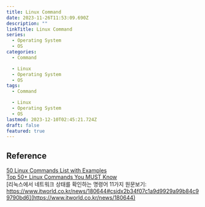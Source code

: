 ```yaml
---
title: Linux Command
date: 2023-11-26T11:53:09.690Z
description: ""
linkTitle: Linux Command
series:
  - Operating System
  - OS
categories:
  - Command

  - Linux
  - Operating System
  - OS
tags:
  - Command

  - Linux
  - Operating System
  - OS
lastmod: 2023-12-10T02:45:21.724Z
draft: false
featured: true
---
```


## Reference

[50 Linux Commands List with Examples](https://www.javatpoint.com/linux-commands)  
[Top 50+ Linux Commands You MUST Know](https://www.digitalocean.com/community/tutorials/linux-commands)  
[리눅스에서 네트워크 상태를 확인하는 명령어 11가지 원문보기: https://www.itworld.co.kr/news/180644#csidx2b34f07c1a9d9929a99b84c99790bd6](https://www.itworld.co.kr/news/180644)
